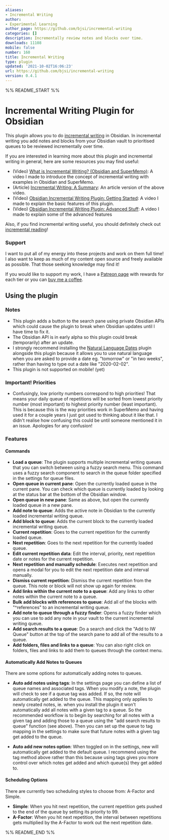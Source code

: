 ```yaml
---
aliases:
- Incremental Writing
author:
- Experimental Learning
author_page: https://github.com/bjsi/incremental-writing
categories: []
description: Incrementally review notes and blocks over time.
downloads: 11108
mobile: false
number: 160
title: Incremental Writing
type: plugin
updated: '2021-10-02T16:06:23'
url: https://github.com/bjsi/incremental-writing
version: 0.4.1
---
```


%% README_START %%

# Incremental Writing Plugin for Obsidian

This plugin allows you to do [incremental writing](https://supermemo.guru/wiki/Incremental_writing) in Obsidian. In incremental writing you add notes and blocks from your Obsidian vault to prioritised queues to be reviewed incrementally over time.

If you are interested in learning more about this plugin and incremental writing in general, here are some resources you may find useful:

- (Video) [What is Incremental Writing? (Obsidian and SuperMemo)](https://youtu.be/LLS_8Y744lk): A video I made to introduce the concept of incremental writing with examples in Obsidian and SuperMemo.
- (Article) [Incremental Writing: A Summary](https://www.experimental-learning.com/SimpleGuru/IncrementalWriting.md): An article version of the above video.
- (Video) [Obsidian Incremental Writing Plugin: Getting Started](https://youtu.be/bFF3umvXydQ): A video I made to explain the basic features of this plugin.
- (Video) [Obsidian Incremental Writing Plugin: Advanced Stuff](https://youtu.be/onvKkHQfOzU): A video I made to explain some of the advanced features

Also, if you find incremental writing useful, you should definitely check out [incremental reading](https://www.experimental-learning.com/en/SimpleGuru/IncrementalReading)!

### Support

I want to put all of my energy into these projects and work on them full time! I also want to keep as much of my content open source and freely available as possible. That those seeking knowledge may find it!

If you would like to support my work, I have a [Patreon page](https://www.patreon.com/experimental_learning) with rewards for each tier or you can [buy me a coffee](https://www.buymeacoffee.com/experilearning).

## Using the plugin

### Notes

- This plugin adds a button to the search pane using private Obsidian APIs which could cause the plugin to break when Obsidian updates until I have time to fix it.
- The Obsidian API is in early alpha so this plugin could break (temporarily) after an update.
- I strongly recommend installing the [Natural Language Dates](https://github.com/argenos/nldates-obsidian) plugin alongside this plugin because it allows you to use natural language when you are asked to provide a date eg. "tomorrow" or "in two weeks", rather than having to type out a date like "2020-02-02".
- This plugin is not supported on mobile! (yet)

### Important! Priorities

- Confusingly, low priority numbers correspond to high priorities! That means your daily queue of repetitions will be sorted from lowest priority number (most important) to highest priority number (least important). This is because this is the way priorities work in SuperMemo and having used it for a couple years I just got used to thinking about it like that. I didn't realise how confusing this could be until someone mentioned it in an issue. Apologies for any confusion!

### Features

#### Commands

- **Load a queue**: The plugin supports multiple incremental writing queues that you can switch between using a fuzzy search menu. This command uses a fuzzy search component to search in the queue folder specified in the settings for queue files.
- **Open queue in current pane**: Open the currently loaded queue in the current pane. You can check which queue is currently loaded by looking at the status bar at the bottom of the Obsidian window.
- **Open queue in new pane**: Same as above, but open the currently loaded queue in a new pane.
- **Add note to queue**: Adds the active note in Obsidian to the currently loaded incremental writing queue.
- **Add block to queue**: Adds the current block to the currently loaded incremental writing queue.
- **Current repetition**: Goes to the current repetition for the currently loaded queue.
- **Next repetition**: Goes to the next repetition for the currently loaded queue.
- **Edit current repetition data**: Edit the interval, priority, next repetition date or notes for the current repetition.
- **Next repetition and manually schedule**: Executes next repetition and opens a modal for you to edit the next repetition date and interval manually.
- **Dismiss current repetition**: Dismiss the current repetition from the queue. This note or block will not show up again for review.
- **Add links within the current note to a queue**: Add any links to other notes within the current note to a queue.
- **Bulk add blocks with references to queue**: Add all of the blocks with "^references" to an incremental writing queue.
- **Add note to queue through a fuzzy finder**: Opens a fuzzy finder which you can use to add any note in your vault to the current incremental writing queue.
- **Add search results to a queue**: Do a search and click the "Add to IW Queue" button at the top of the search pane to add all of the results to a queue.
- **Add folders, files and links to a queue**: You can also right click on folders, files and links to add them to queues through the context menu.

#### Automatically Add Notes to Queues

There are some options for automatically adding notes to queues.

- **Auto add notes using tags**: In the settings page you can define a list of queue names and associated tags. When you modify a note, the plugin will check to see if a queue tag was added. If so, the note will automatically get added to the queue. This mapping only applies to newly created notes, ie. when you install the plugin it won't automatically add all notes with a given tag to a queue. So the recommended workflow is to begin by searching for all notes with a given tag and adding those to a queue using the "add search results to queue" function (see above). Then you can set up the queue to tag mapping in the settings to make sure that future notes with a given tag get added to the queue.

- **Auto add new notes option**: When toggled on in the settings, new will automatically get added to the default queue. I recommend using the tag method above rather than this because using tags gives you more control over which notes get added and which queue(s) they get added to.

#### Scheduling Options

There are currently two scheduling styles to choose from: A-Factor and Simple.

- **Simple**: When you hit next repetition, the current repetition gets pushed to the end of the queue by setting its priority to 99.
- **A-Factor**: When you hit next repetition, the interval between repetitions gets multiplied by the A-Factor to work out the next repetition date.


%% README_END %%